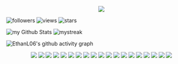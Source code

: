 <p align="center">
  <img src="https://readme-typing-svg.demolab.com?font=Fira+Code&pause=1000&color=6FA4FC&center=true&width=435&lines=hi+%F0%9F%91%8B;welcome+to+my+profile;check+out+some+of+my+projects...;star+and+follow+if+you+want;bye+%F0%9F%91%8B" />
</p>

<p float="left">
  <img alt="followers" title="Follow me on Github" src="https://img.shields.io/github/followers/EthanL06?color=236ad3&style=for-the-badge&logo=github&label=Follow"/>
  <img alt="views" title="Views" src="https://komarev.com/ghpvc/?username=EthanL06&style=for-the-badge"/>
  <img src="https://img.shields.io/github/stars/EthanL06?label=Stars&style=for-the-badge" alt="stars">
</p>


<p float="left">
  <img style="display: inline-block" src="https://github-readme-stats.vercel.app/api?username=EthanL06&count_private=true&show_icons=true&theme=tokyonight" alt="my Github Stats"/>
  <img style="display: inline-block" src="https://github-readme-streak-stats.herokuapp.com/?user=EthanL06&theme=tokyonight" alt="mystreak"/>
</p>

![EthanL06's github activity graph](https://activity-graph.herokuapp.com/graph?username=EthanL06&theme=tokyo-night)

<p align="center">
  <img src="https://img.shields.io/badge/html5-%23E34F26.svg?style=for-the-badge&logo=html5&logoColor=white">
  <img src="https://img.shields.io/badge/css3-%231572B6.svg?style=for-the-badge&logo=css3&logoColor=white">
  <img src="https://img.shields.io/badge/javascript-%23323330.svg?style=for-the-badge&logo=javascript&logoColor=%23F7DF1E">
  <img src="https://img.shields.io/badge/typescript-%23007ACC.svg?style=for-the-badge&logo=typescript&logoColor=white">
  <img src="https://img.shields.io/badge/react-%2320232a.svg?style=for-the-badge&logo=react&logoColor=%2361DAFB">
  <img src="https://img.shields.io/badge/Next-black?style=for-the-badge&logo=next.js&logoColor=white">
  <img src="https://img.shields.io/badge/tailwindcss-%2338B2AC.svg?style=for-the-badge&logo=tailwind-css&logoColor=white">
  <img src="https://img.shields.io/badge/node.js-6DA55F?style=for-the-badge&logo=node.js&logoColor=white">
  <img src="https://img.shields.io/badge/express.js-%23404d59.svg?style=for-the-badge&logo=express&logoColor=%2361DAFB">
  <img src="https://img.shields.io/badge/Firebase-039BE5?style=for-the-badge&logo=Firebase&logoColor=white">
  <img src="https://img.shields.io/badge/MongoDB-%234ea94b.svg?style=for-the-badge&logo=mongodb&logoColor=white">
  <img src="https://img.shields.io/badge/vercel-%23000000.svg?style=for-the-badge&logo=vercel&logoColor=white">
  <img src="https://img.shields.io/badge/git-%23F05033.svg?style=for-the-badge&logo=git&logoColor=white">
  <img src="https://img.shields.io/badge/github-%23121011.svg?style=for-the-badge&logo=github&logoColor=white">
  <img src="https://img.shields.io/badge/figma-%23F24E1E.svg?style=for-the-badge&logo=figma&logoColor=white">
  <img src="https://img.shields.io/badge/python-3670A0?style=for-the-badge&logo=python&logoColor=ffdd54">
  <img src="https://img.shields.io/badge/java-%23ED8B00.svg?style=for-the-badge&logo=java&logoColor=white">
  <img src="https://img.shields.io/badge/c%23-%23239120.svg?style=for-the-badge&logo=c-sharp&logoColor=white">
  <img src="https://img.shields.io/badge/unity-%23000000.svg?style=for-the-badge&logo=unity&logoColor=white">
</p>




